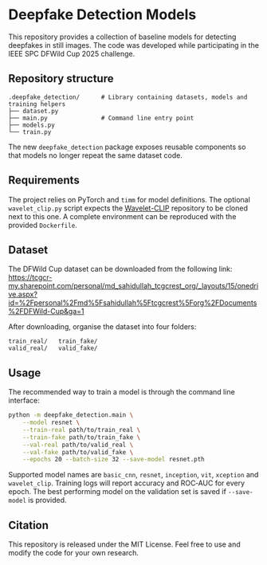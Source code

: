 # Deepfake Detection Models

This repository provides a collection of baseline models for detecting deepfakes in still images. The code was developed while participating in the IEEE SPC DFWild Cup 2025 challenge.

## Repository structure

```
.deepfake_detection/      # Library containing datasets, models and training helpers
├── dataset.py
├── main.py               # Command line entry point
├── models.py
└── train.py
```

The new `deepfake_detection` package exposes reusable components so that models no longer repeat the same dataset code.

## Requirements

The project relies on PyTorch and `timm` for model definitions. The optional `wavelet_clip.py` script expects the [Wavelet-CLIP](https://github.com/lalithbharadwajbaru/wavelet-clip) repository to be cloned next to this one. A complete environment can be reproduced with the provided `Dockerfile`.

## Dataset

The DFWild Cup dataset can be downloaded from the following link:
<https://tcgcr-my.sharepoint.com/personal/md_sahidullah_tcgcrest_org/_layouts/15/onedrive.aspx?id=%2Fpersonal%2Fmd%5Fsahidullah%5Ftcgcrest%5Forg%2FDocuments%2FDFWild-Cup&ga=1>

After downloading, organise the dataset into four folders:

```
train_real/   train_fake/
valid_real/   valid_fake/
```

## Usage

The recommended way to train a model is through the command line interface:

```bash
python -m deepfake_detection.main \
    --model resnet \
    --train-real path/to/train_real \
    --train-fake path/to/train_fake \
    --val-real path/to/valid_real \
    --val-fake path/to/valid_fake \
    --epochs 20 --batch-size 32 --save-model resnet.pth
```

Supported model names are `basic_cnn`, `resnet`, `inception`, `vit`, `xception` and `wavelet_clip`. Training logs will report accuracy and ROC‑AUC for every epoch. The best performing model on the validation set is saved if `--save-model` is provided.

## Citation

This repository is released under the MIT License. Feel free to use and modify the code for your own research.
